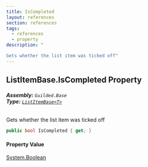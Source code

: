 ```yaml
---
title: IsCompleted
layout: references
section: references
tags:
  - references
  - property
description: "

Gets whether the list item was ticked off"
---
```


## ListItemBase<T>.IsCompleted Property
###### **Assembly:** `Guilded.Base`<br/>**Type:** [`ListItemBase<T>`](ListItemBase_T_ 'Guilded.Base.Content.ListItemBase<T>')

Gets whether the list item was ticked off

```csharp
public bool IsCompleted { get; }
```

#### Property Value
[System.Boolean](https://docs.microsoft.com/en-us/dotnet/api/System.Boolean 'System.Boolean')